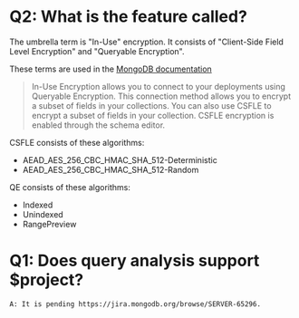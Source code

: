# Q2: What is the feature called?

The umbrella term is "In-Use" encryption. It consists of "Client-Side Field Level Encryption" and "Queryable Encryption". 

These terms are used in the [MongoDB documentation](https://www.mongodb.com/docs/compass/current/in-use-encryption-tutorial/)

> In-Use Encryption allows you to connect to your deployments using Queryable Encryption. This connection method allows you to encrypt a subset of fields in your collections.
> You can also use CSFLE to encrypt a subset of fields in your collection. CSFLE encryption is enabled through the schema editor.

CSFLE consists of these algorithms:
- AEAD_AES_256_CBC_HMAC_SHA_512-Deterministic
- AEAD_AES_256_CBC_HMAC_SHA_512-Random

QE consists of these algorithms:
- Indexed
- Unindexed
- RangePreview

# Q1: Does query analysis support $project?
    A: It is pending https://jira.mongodb.org/browse/SERVER-65296.
